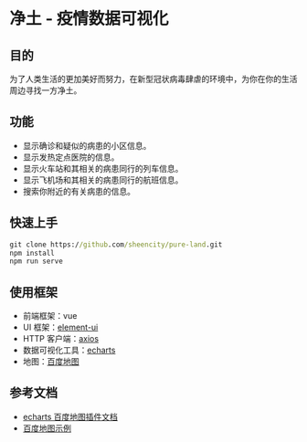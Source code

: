 # 净土 - 疫情数据可视化

## 目的

为了人类生活的更加美好而努力，在新型冠状病毒肆虐的环境中，为你在你的生活周边寻找一方净土。

## 功能

- 显示确诊和疑似的病患的小区信息。
- 显示发热定点医院的信息。
- 显示火车站和其相关的病患同行的列车信息。
- 显示飞机场和其相关的病患同行的航班信息。
- 搜索你附近的有关病患的信息。

## 快速上手

```cmd
git clone https://github.com/sheencity/pure-land.git
npm install
npm run serve 
```

## 使用框架

- 前端框架：vue
- UI 框架：[element-ui](https://element.eleme.cn/#/zh-CN)
- HTTP 客户端：[axios](https://github.com/axios/axios)
- 数据可视化工具：[echarts](https://echarts.apache.org/zh/)
- 地图：[百度地图](https://lbsyun.baidu.com/index.php?title=jspopular3.0)

## 参考文档

- [echarts 百度地图插件文档](https://github.com/apache/incubator-echarts/tree/master/extension/bmap)
- [百度地图示例](http://lbsyun.baidu.com/jsdemo.htm#i4_1)
